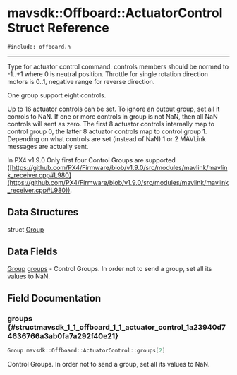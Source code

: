 # mavsdk::Offboard::ActuatorControl Struct Reference
`#include: offboard.h`

----


Type for actuator control command. controls members should be normed to -1..+1 where 0 is neutral position. Throttle for single rotation direction motors is 0..1, negative range for reverse direction. 


One group support eight controls.


Up to 16 actuator controls can be set. To ignore an output group, set all it conrols to NaN. If one or more controls in group is not NaN, then all NaN controls will sent as zero. The first 8 actuator controls internally map to control group 0, the latter 8 actuator controls map to control group 1. Depending on what controls are set (instead of NaN) 1 or 2 MAVLink messages are actually sent.


In PX4 v1.9.0 Only first four Control Groups are supported ([https://github.com/PX4/Firmware/blob/v1.9.0/src/modules/mavlink/mavlink_receiver.cpp#L980](https://github.com/PX4/Firmware/blob/v1.9.0/src/modules/mavlink/mavlink_receiver.cpp#L980)). 


## Data Structures


struct [Group](structmavsdk_1_1_offboard_1_1_actuator_control_1_1_group.md)

## Data Fields


[Group](structmavsdk_1_1_offboard_1_1_actuator_control_1_1_group.md) [groups](#structmavsdk_1_1_offboard_1_1_actuator_control_1a23940d74636766a3ab0fa7a292f40e21)  - Control Groups. In order not to send a group, set all its values to NaN.


## Field Documentation


### groups {#structmavsdk_1_1_offboard_1_1_actuator_control_1a23940d74636766a3ab0fa7a292f40e21}

```cpp
Group mavsdk::Offboard::ActuatorControl::groups[2]
```


Control Groups. In order not to send a group, set all its values to NaN.

